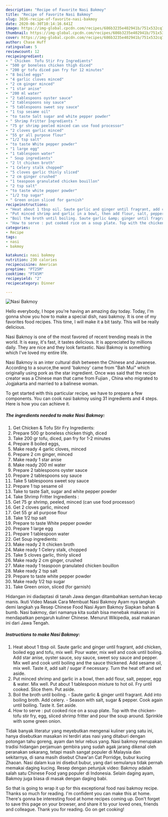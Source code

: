 ```yaml
---
description: "Recipe of Favorite Nasi Bakmoy"
title: "Recipe of Favorite Nasi Bakmoy"
slug: 3036-recipe-of-favorite-nasi-bakmoy
date: 2020-06-30T10:14:16.641Z
image: https://img-global.cpcdn.com/recipes/686b3235e402941b/751x532cq70/nasi-bakmoy-recipe-main-photo.jpg
thumbnail: https://img-global.cpcdn.com/recipes/686b3235e402941b/751x532cq70/nasi-bakmoy-recipe-main-photo.jpg
cover: https://img-global.cpcdn.com/recipes/686b3235e402941b/751x532cq70/nasi-bakmoy-recipe-main-photo.jpg
author: Chase Huff
ratingvalue: 5
reviewcount: 12
recipeingredient:
- " Chicken  Tofu Stir Fry Ingredients"
- "500 gr boneless chicken thigh diced"
- "200 gr tofu diced pan fry for 12 minutes"
- "8 boiled eggs"
- "4 garlic cloves minced"
- "2 cm ginger minced"
- "1 star anise"
- "200 ml water"
- "2 tablespoons oyster sauce"
- "2 tablespoons soy sauce"
- "5 tablespoons sweet soy sauce"
- "1 tsp sesame oil"
- "to taste Salt sugar and white pepper powder"
- " Shrimp Fritter Ingredients "
- "75 gr shrimp peeled minced can use food processor"
- "2 cloves garlic minced"
- "55 gr all purpose flour"
- "1/2 tsp salt"
- "to taste White pepper powder"
- "1 large egg"
- "1 tablespoon water"
- " Soup ingredients"
- "2 lt chicken broth"
- "1 Celery stalk chopped"
- "5 cloves garlic thinly sliced"
- "2 cm ginger crushed"
- "1 teaspoon granulated chicken bouillon"
- "2 tsp salt"
- "to taste white pepper powder"
- "1/2 tsp sugar"
- " Green onion sliced for garnish"
recipeinstructions:
- "Heat about 1 tbsp oil. Saute garlic and ginger until fragrant, add chicken, boiled egg and tofu, mix well. Pour water, mix well and cook until boiling. Add star anise, oyster sauce, soy sauce, sweet soy sauce and pepper. Mix well and cook until boiling and the sauce thickened. Add sesame oil, mix well. Taste it, add salt / sugar if necessary. Turn the heat off and set aside."
- "Put minced shrimp and garlic in a bowl, then add flour, salt, pepper, egg &amp; water. Mix well. Put about 1 tablespoon mixture to hot oil. Fry until cooked. Slice them. Put aside."
- "Boil the broth until boiling. Saute garlic &amp; ginger until fragrant. Add into boiling broth. Add celery. Season with salt, sugar &amp; pepper. Cook again until boiling. Taste it. Set aside."
- "How to serve : put cooked rice on a soup plate. Top with the chicken-tofu stir fry, egg, sliced shrimp fritter and pour the soup around. Sprinkle with some green onion."
categories:
- Recipe
tags:
- nasi
- bakmoy

katakunci: nasi bakmoy 
nutrition: 230 calories
recipecuisine: American
preptime: "PT25M"
cooktime: "PT45M"
recipeyield: "2"
recipecategory: Dinner

---
```



![Nasi Bakmoy](https://img-global.cpcdn.com/recipes/686b3235e402941b/751x532cq70/nasi-bakmoy-recipe-main-photo.jpg)

Hello everybody, I hope you're having an amazing day today. Today, I'm gonna show you how to make a special dish, nasi bakmoy. It is one of my favorites food recipes. This time, I will make it a bit tasty. This will be really delicious.

Nasi Bakmoy is one of the most favored of recent trending meals in the world. It is easy, it's fast, it tastes delicious. It is appreciated by millions daily. They are nice and they look fantastic. Nasi Bakmoy is something which I've loved my entire life.

Nasi Bakmoy is an inter cultural dish between the Chinese and Javanese. According to a source,the word &#39;bakmoy&#39; came from &#34;Bah Mui&#34; which originally using pork as the star ingredient. Once was said that the recipe creator was a Chinese man that came from Fujian , China who migrated to Jogjakarta and married to a balinese woman.


To get started with this particular recipe, we have to prepare a few components. You can cook nasi bakmoy using 31 ingredients and 4 steps. Here is how you can achieve it.

<!--inarticleads1-->

##### The ingredients needed to make Nasi Bakmoy:

1. Get  Chicken &amp; Tofu Stir Fry Ingredients:
1. Prepare 500 gr boneless chicken thigh, diced
1. Take 200 gr tofu, diced, pan fry for 1-2 minutes
1. Prepare 8 boiled eggs,
1. Make ready 4 garlic cloves, minced
1. Prepare 2 cm ginger, minced
1. Make ready 1 star anise
1. Make ready 200 ml water
1. Prepare 2 tablespoons oyster sauce
1. Prepare 2 tablespoons soy sauce
1. Take 5 tablespoons sweet soy sauce
1. Prepare 1 tsp sesame oil
1. Take to taste Salt, sugar and white pepper powder
1. Take  Shrimp Fritter Ingredients :
1. Get 75 gr shrimp, peeled, minced (can use food processor)
1. Get 2 cloves garlic, minced
1. Get 55 gr all purpose flour
1. Take 1/2 tsp salt
1. Prepare to taste White pepper powder
1. Prepare 1 large egg
1. Prepare 1 tablespoon water
1. Get  Soup ingredients:
1. Make ready 2 lt chicken broth
1. Make ready 1 Celery stalk, chopped
1. Take 5 cloves garlic, thinly sliced
1. Make ready 2 cm ginger, crushed
1. Make ready 1 teaspoon granulated chicken bouillon
1. Make ready 2 tsp salt
1. Prepare to taste white pepper powder
1. Make ready 1/2 tsp sugar
1. Take  Green onion, sliced (for garnish)


Hidangan ini diadaptasi di tanah Jawa dengan ditambahkan sentuhan kecap manis. Ikuti Video Masak Cara Membuat Nasi Bakmoy Ayam nya langkah demi langkah ya Resep Chinese Food Nasi Ayam Bakmoy Siapkan bahan &amp; bumb. Nasi bakmoy, dari namanya kita sudah bisa menebak makanan ini mendapatkan pengaruh kuliner Chinese. Menurut Wikipedia, asal makanan ini dari Jawa Tengah. 

<!--inarticleads2-->

##### Instructions to make Nasi Bakmoy:

1. Heat about 1 tbsp oil. Saute garlic and ginger until fragrant, add chicken, boiled egg and tofu, mix well. Pour water, mix well and cook until boiling. Add star anise, oyster sauce, soy sauce, sweet soy sauce and pepper. Mix well and cook until boiling and the sauce thickened. Add sesame oil, mix well. Taste it, add salt / sugar if necessary. Turn the heat off and set aside.
1. Put minced shrimp and garlic in a bowl, then add flour, salt, pepper, egg &amp; water. Mix well. Put about 1 tablespoon mixture to hot oil. Fry until cooked. Slice them. Put aside.
1. Boil the broth until boiling. - Saute garlic &amp; ginger until fragrant. Add into boiling broth. Add celery. - Season with salt, sugar &amp; pepper. Cook again until boiling. Taste it. Set aside.
1. How to serve : put cooked rice on a soup plate. Top with the chicken-tofu stir fry, egg, sliced shrimp fritter and pour the soup around. Sprinkle with some green onion.


Tidak banyak literatur yang meyebutkan mengenai kuliner yang satu ini, hanya disebutkan masakan ini terdiri atas nasi yang ditaburi dengan potongan tahu goreng, ayam dan telur rebus yang. Nasi bakmoy merupakan tradisi hidangan perjamuan gembira yang sudah agak jarang dikenal oleh peranakan sekarang, tetapi masih sangat populer di Malaysia dan sekitarnya, di sana masih disebut Chaw&#39;an Cat Porridge, bubur kucing Zhaoan. Nasi dalam kua ini disebut bubur, yang dari semulanya tidak pernah memakai daging kucing. Resep dengan petunjuk video: Bakmoy adalah salah satu Chinese Food yang populer di Indonesia. Selain daging ayam, Bakmoy juga biasa di masak dengan daging babi. 

So that is going to wrap it up for this exceptional food nasi bakmoy recipe. Thanks so much for reading. I'm confident you can make this at home. There's gonna be interesting food at home recipes coming up. Don't forget to save this page on your browser, and share it to your loved ones, friends and colleague. Thank you for reading. Go on get cooking!
